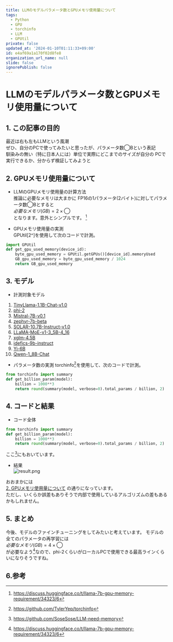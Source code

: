 ```yaml
---
title: LLMのモデルパラメータ数とGPUメモリ使用量について
tags:
  - Python
  - GPU
  - torchinfo
  - LLM
  - GPUtil
private: false
updated_at: '2024-01-10T01:11:33+09:00'
id: e4af69a1a170f02d8fe8
organization_url_name: null
slide: false
ignorePublish: false
---
```

# LLMのモデルパラメータ数とGPUメモリ使用量について

## 1. この記事の目的  
最近は右も左もLLMという風潮  
ぜひ、自分のPCで使ってみたいと思ったが、パラメータ数◯Bという表記  
馴染みの無い（特に日本人には）単位で実際にどこまでのサイズが自分の
PCで実行できるか、分からず検証してみようと

## 2. GPUメモリ使用量について

- LLMのGPUメモリ使用量の計算方法  
推論に必要なメモリは大まかに  FP16の1パラメータ(2バイト)に対してパラメータ数◯Bとすると  
$必要なメモリ(GB) = 2 \times ◯$   
となります。意外とシンプルです。 [^1]

- GPUメモリ使用量の実測  
GPUtil[2^]を使用して次のコードで計測。

```python
import GPUtil
def get_gpu_used_memory(device_id):
    byte_gpu_used_memory = GPUtil.getGPUs()[device_id].memoryUsed
    GB_gpu_used_memory = byte_gpu_used_memory / 1024
    return GB_gpu_used_memory
```

## 3. モデル  

- 計測対象モデル
1. [TinyLlama-1.1B-Chat-v1.0](https://huggingface.co/TinyLlama/TinyLlama-1.1B-Chat-v1.0)
2. [phi-2](https://huggingface.co/microsoft/phi-2)
3. [Mistral-7B-v0.1](https://huggingface.co/mistralai/Mistral-7B-v0.1)
4. [zephyr-7b-beta](https://huggingface.co/HuggingFaceH4/zephyr-7b-beta)
5. [SOLAR-10.7B-Instruct-v1.0](https://huggingface.co/upstage/SOLAR-10.7B-Instruct-v1.0)  
6. [LLaMA-MoE-v1-3_5B-4_16](https://huggingface.co/llama-moe/LLaMA-MoE-v1-3_5B-4_16)  
7. [xglm-4.5B](https://huggingface.co/facebook/xglm-4.5B)  
8. [idefics-9b-instruct](https://huggingface.co/HuggingFaceM4/idefics-9b-instruct)
9. [Yi-6B](https://huggingface.co/01-ai/Yi-6B)
10. [Qwen-1_8B-Chat](https://huggingface.co/Qwen/Qwen-1_8B-Chat)

- パラメータ数の実測
torchinfo[^3]を使用して、次のコードで計測。 

```python
from torchinfo import summary
def get_billion_param(model):
    billion = 1000**3
    return round(summary(model, verbose=0).total_params / billion, 2)
```

## 4. コードと結果
- コード全体  

```python
from torchinfo import summary
def get_billion_param(model):
    billion = 1000**3
    return round(summary(model, verbose=0).total_params / billion, 2)
```

ここ[^4]にもおいています。

- 結果  
![result.png](https://qiita-image-store.s3.ap-northeast-1.amazonaws.com/0/595608/de66caa4-93cb-a2d7-4cdb-8915e7953de9.png)

おおまかには  
[2. GPUメモリ使用量について](#2-GPUメモリ使用量について)
の通りになっています。  
ただし、いくらか誤差もありそうで内部で使用しているアルゴリズムの差もあるかもしれません。

## 5. まとめ

今後、モデルのファインチューニングをしてみたいと考えています。
モデルの全てのパラメータの再学習には  
$必要なメモリ(GB) = 4 \times ◯$   
が必要なよう[^1]なので、phi-2くらいがローカルPCで使用できる最高ラインくらいになりそうですね。

## 6.参考
[^1]: https://discuss.huggingface.co/t/llama-7b-gpu-memory-requirement/34323/6  
[^2]: https://github.com/anderskm/gputil?tab=readme-ov-file  
[^3]: https://github.com/TylerYep/torchinfo  
[^4]: https://github.com/SoseSose/LLM-need-memory
